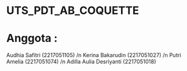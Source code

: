 # UTS_PDT_AB_COQUETTE
# Anggota : 
Audhia Safitri (2217051105) /n
Kerina Bakarudin (2217051027) /n
Putri Amelia (2217051074) /n
Adilla Aulia Desriyanti (2217051018)
